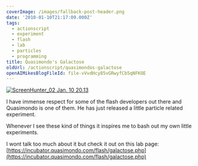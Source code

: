 ```yaml
---
coverImage: /images/fallback-post-header.png
date: '2010-01-10T21:17:09.000Z'
tags:
  - actionscript
  - experiment
  - flash
  - lab
  - particles
  - programming
title: Quasimondo's Galactose
oldUrl: /actionscript/quasimondos-galactose
openAIMikesBlogFileId: file-vVvdHcy85vGRwyfCb5qNFKOE
---
```


[![ScreenHunter_02 Jan. 10 20.13](/wp-content/uploads/2010/01/ScreenHunter_02-Jan.-10-20.13.jpg "ScreenHunter_02 Jan. 10 20.13")](/wp-content/uploads/2010/01/ScreenHunter_02-Jan.-10-20.13.jpg)

I have immense respect for some of the flash developers out there and Quasimondo is one of them. He has just released a little particle related experiment.<!-- more -->

Whenever I see these kind of things it inspires me to bash out my own little experiments.

I wont talk too much about it but check it out on this lab page: [https://incubator.quasimondo.com/flash/galactose.php](https://incubator.quasimondo.com/flash/galactose.php)
